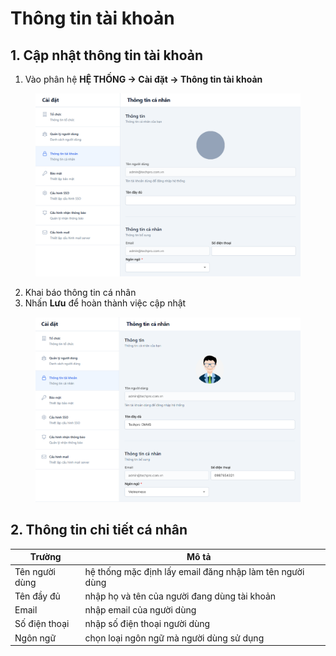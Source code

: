 # Thông tin tài khoản

## 1. Cập nhật thông tin tài khoản

1. Vào phân hệ **HỆ THỐNG -> Cài đặt -> Thông tin tài khoản**

<figure><img src="../../../.gitbook/assets/image (182).png" alt=""><figcaption></figcaption></figure>

2. Khai báo thông tin cá nhân
3. Nhấn **Lưu** để hoàn thành việc cập nhật

<figure><img src="../../../.gitbook/assets/image (181).png" alt=""><figcaption></figcaption></figure>

## 2. Thông tin chi tiết cá nhân

<table><thead><tr><th>Trường</th><th>Mô tả</th><th data-hidden></th></tr></thead><tbody><tr><td>Tên người dùng</td><td>hệ thống mặc định lấy email đăng nhập làm tên người dùng</td><td></td></tr><tr><td>Tên đầy đủ</td><td>nhập họ và tên của người đang dùng tài khoản</td><td></td></tr><tr><td>Email</td><td>nhập email của người dùng</td><td></td></tr><tr><td>Số điện thoại</td><td>nhập số điện thoại người dùng</td><td></td></tr><tr><td>Ngôn ngữ</td><td>chọn loại ngôn ngữ mà người dùng sử dụng</td><td></td></tr></tbody></table>

